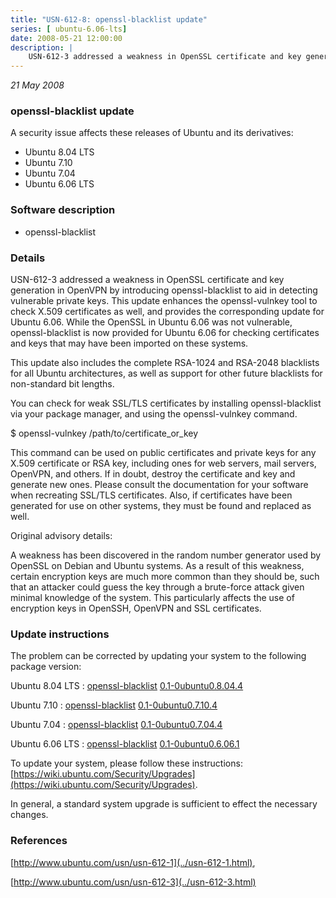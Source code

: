 ```yaml
---
title: "USN-612-8: openssl-blacklist update"
series: [ ubuntu-6.06-lts]
date: 2008-05-21 12:00:00
description: |
    USN-612-3 addressed a weakness in OpenSSL certificate and key generation in OpenVPN by introducing openssl-blacklist to aid in detecting vulnerable private keys. This update enhances the openssl-vulnkey tool to check X.509 certificates as well, and provides the corresponding update for Ubuntu 6.06. While the OpenSSL in Ubuntu 6.06 was not vulnerable, openssl-blacklist is now provided for Ubuntu 6.06 for checking certificates and keys that may have been imported on these systems.
---
```


 
 
 

*21 May 2008*

### openssl-blacklist update

A security issue affects these releases of Ubuntu and its derivatives:

* Ubuntu 8.04 LTS
* Ubuntu 7.10
* Ubuntu 7.04
* Ubuntu 6.06 LTS

### Software description

* openssl-blacklist 

### Details

USN-612-3 addressed a weakness in OpenSSL certificate and key generation in OpenVPN by introducing openssl-blacklist to aid in detecting vulnerable private keys. This update enhances the openssl-vulnkey tool to check X.509 certificates as well, and provides the corresponding update for Ubuntu 6.06. While the OpenSSL in Ubuntu 6.06 was not vulnerable, openssl-blacklist is now provided for Ubuntu 6.06 for checking certificates and keys that may have been imported on these systems.

This update also includes the complete RSA-1024 and RSA-2048 blacklists for all Ubuntu architectures, as well as support for other future blacklists for non-standard bit lengths.

You can check for weak SSL/TLS certificates by installing openssl-blacklist via your package manager, and using the openssl-vulnkey command.

$ openssl-vulnkey /path/to/certificate_or_key

This command can be used on public certificates and private keys for any X.509 certificate or RSA key, including ones for web servers, mail servers, OpenVPN, and others. If in doubt, destroy the certificate and key and generate new ones. Please consult the documentation for your software when recreating SSL/TLS certificates. Also, if certificates have been generated for use on other systems, they must be found and replaced as well.

Original advisory details:

 A weakness has been discovered in the random number generator used by OpenSSL on Debian and Ubuntu systems. As a result of this weakness, certain encryption keys are much more common than they should be, such that an attacker could guess the key through a brute-force attack given minimal knowledge of the system. This particularly affects the use of encryption keys in OpenSSH, OpenVPN and SSL certificates. 

### Update instructions

The problem can be corrected by updating your system to the following package version:

Ubuntu 8.04 LTS
 : [openssl-blacklist](https://launchpad.net/ubuntu/+source/openssl-blacklist) <span> [0.1-0ubuntu0.8.04.4](https://launchpad.net/ubuntu/+source/openssl-blacklist/0.1-0ubuntu0.8.04.4) </span> 

Ubuntu 7.10
 : [openssl-blacklist](https://launchpad.net/ubuntu/+source/openssl-blacklist) <span> [0.1-0ubuntu0.7.10.4](https://launchpad.net/ubuntu/+source/openssl-blacklist/0.1-0ubuntu0.7.10.4) </span> 

Ubuntu 7.04
 : [openssl-blacklist](https://launchpad.net/ubuntu/+source/openssl-blacklist) <span> [0.1-0ubuntu0.7.04.4](https://launchpad.net/ubuntu/+source/openssl-blacklist/0.1-0ubuntu0.7.04.4) </span> 

Ubuntu 6.06 LTS
 : [openssl-blacklist](https://launchpad.net/ubuntu/+source/openssl-blacklist) <span> [0.1-0ubuntu0.6.06.1](https://launchpad.net/ubuntu/+source/openssl-blacklist/0.1-0ubuntu0.6.06.1) </span> 

To update your system, please follow these instructions: [https://wiki.ubuntu.com/Security/Upgrades](https://wiki.ubuntu.com/Security/Upgrades).

In general, a standard system upgrade is sufficient to effect the necessary changes. 

### References

 
 [http://www.ubuntu.com/usn/usn-612-1](../usn-612-1.html), 

 [http://www.ubuntu.com/usn/usn-612-3](../usn-612-3.html)
 

